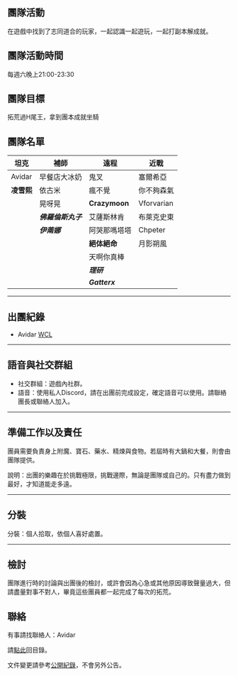 ## 團隊活動

在遊戲中找到了志同道合的玩家，一起認識一起遊玩，一起打副本解成就。

## 團隊活動時間

每週六晚上21:00-23:30

## 團隊目標

拓荒過H尾王，拿到團本成就坐騎

## 團隊名單

| **坦克**            | **補師**             | **遠程**            | **近戰**            |
| ------------------- | ------------------- | ------------------ | ------------------- |
|  Avidar             |  早餐店大冰奶        |   鬼叉             |  塞爾希亞            |
|  **凌雪熙**         |    依古米            |   瘋不覺            |  你不夠森氣             |
|                     |    晃呀晃    |   **Crazymoon**   |   Vforvarian           |
|                     |   ***佛羅倫斯丸子***         |  艾薩斯林肯        |   布萊克史東        |
|                     |   ***伊萳娜***         |   阿哭那嗎塔塔           |   Chpeter             |
|                     |                     |   **絕体絕命**      |    月影朔風         |
|                     |                     |   天啊你真棒      |              |
|                     |                     |   ***理研***      |                  |
|                     |                     |   ***Gatterx***      |                  |

---

## 出團紀錄

- Avidar [WCL](https://www.warcraftlogs.com/user/reports-list/256518/)

--- 

## 語音與社交群組

- 社交群組：遊戲內社群。
- 語音：使用私人Discord，請在出團前完成設定，確定語音可以使用。請聯絡團長或聯絡人加入。

---

## 準備工作以及責任

團員需要負責身上附魔、寶石、藥水、精煉與食物。若屆時有大鍋和大餐，則會由團隊提供。

說明：出團的樂趣在於挑戰極限，挑戰邊際，無論是團隊或自己的。只有盡力做到最好，才知道能走多遠。

---
## 分裝

分裝：個人拾取，依個人喜好處置。

---

## 檢討

團隊進行時的討論與出團後的檢討，或許會因為心急或其他原因導致聲量過大，但請盡量對事不對人，畢竟這些團員都一起完成了每次的拓荒。

## 聯絡

有事請找聯絡人：Avidar

請[點此](index.html)回目錄。

文件變更請參考[公開紀錄](https://github.com/dalechou/badweather.tw/commits/master/avidar.md)，不會另外公告。
